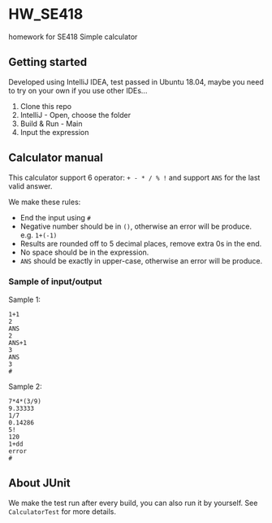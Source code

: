 # HW_SE418
homework for SE418
Simple calculator

## Getting started
Developed using IntelliJ IDEA, test passed in Ubuntu 18.04, maybe you need to try on your own if you use other IDEs...

1. Clone this repo
2. IntelliJ - Open, choose the folder
3. Build & Run - Main
4. Input the expression

## Calculator manual
This calculator support 6 operator: `+ - * / % !` and support `ANS` for the last valid answer.

We make these rules:
- End the input using `#`
- Negative number should be in `()`, otherwise an error will be produce. e.g. `1+(-1)`
- Results are rounded off to 5 decimal places, remove extra 0s in the end.
- No space should be in the expression.
- `ANS` should be exactly in upper-case, otherwise an error will be produce.

### Sample of input/output
Sample 1:

    1+1
    2
    ANS
    2
    ANS+1
    3
    ANS
    3
    #

Sample 2:

    7*4*(3/9)
    9.33333
    1/7
    0.14286
    5!
    120
    1+dd
    error
    #

## About JUnit
We make the test run after every build, you can also run it by yourself.
See `CalculatorTest` for more details.